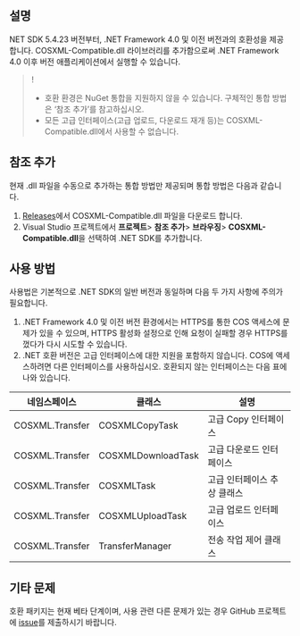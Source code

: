 ## 설명

NET SDK 5.4.23 버전부터, .NET Framework 4.0 및 이전 버전과의 호환성을 제공합니다. COSXML-Compatible.dll 라이브러리를 추가함으로써 .NET Framework 4.0 이후 버전 애플리케이션에서 실행할 수 있습니다.

>! 
> - 호환 환경은 NuGet 통합을 지원하지 않을 수 있습니다. 구체적인 통합 방법은 ‘참조 추가’를 참고하십시오.
> - 모든 고급 인터페이스(고급 업로드, 다운로드 재개 등)는 COSXML-Compatible.dll에서 사용할 수 없습니다.
> 

## 참조 추가

현재 .dll 파일을 수동으로 추가하는 통합 방법만 제공되며 통합 방법은 다음과 같습니다.
1. [Releases](https://github.com/tencentyun/qcloud-sdk-dotnet/releases)에서 COSXML-Compatible.dll 파일을 다운로드 합니다.
2. Visual Studio 프로젝트에서 **프로젝트**> **참조 추가**> **브라우징**> **COSXML-Compatible.dll**을 선택하여 .NET SDK를 추가합니다.

## 사용 방법

사용법은 기본적으로 .NET SDK의 일반 버전과 동일하며 다음 두 가지 사항에 주의가 필요합니다.

1. .NET Framework 4.0 및 이전 버전 환경에서는 HTTPS를 통한 COS 액세스에 문제가 있을 수 있으며, HTTPS 활성화 설정으로 인해 요청이 실패할 경우 HTTPS를 껐다가 다시 시도할 수 있습니다.
2. .NET 호환 버전은 고급 인터페이스에 대한 지원을 포함하지 않습니다. COS에 액세스하려면 다른 인터페이스를 사용하십시오. 호환되지 않는 인터페이스는 다음 표에 나와 있습니다.

| 네임스페이스           | 클래스                          | 설명                            |
| ----------------- | ---------------------------- | ------------------------------- |
| COSXML.Transfer   | COSXMLCopyTask               | 고급 Copy 인터페이스               |
| COSXML.Transfer   | COSXMLDownloadTask           | 고급 다운로드 인터페이스                |
| COSXML.Transfer   | COSXMLTask                   | 고급 인터페이스 추상 클래스             |
| COSXML.Transfer   | COSXMLUploadTask             | 고급 업로드 인터페이스               |
| COSXML.Transfer   | TransferManager              | 전송 작업 제어 클래스             |

## 기타 문제

호환 패키지는 현재 베타 단계이며, 사용 관련 다른 문제가 있는 경우 GitHub 프로젝트에 [issue](https://github.com/tencentyun/qcloud-sdk-dotnet/issues)를 제출하시기 바랍니다.
